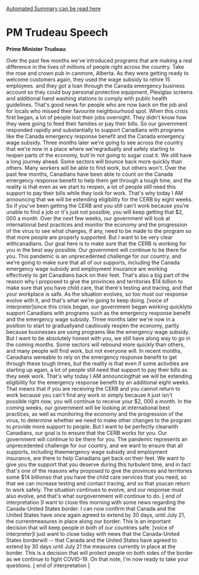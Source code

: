 [Automated Summary can be read here](./trudeau_summary.md)

# PM Trudeau Speech



**Prime Minister Trudeau**:

Over the past few months we've introduced programs that are making a real difference in the lives of millions of people right across the country.
Take the rose and crown pub in canmore, Alberta.
As they were getting ready to welcome customers again, they used the wage subsidy to rehire 15 employees.
and they got a loan through the Canada emergency business account so they could buy personal protective equipment, Plexiglas screens and additional hand washing stations to comply with public health guidelines.
That's good news for people who are now back on the job and for locals who missed their favourite neighbourhood spot.
When this crisis first began, a lot of people lost their jobs overnight.
They didn't know how they were going to feed their families or pay their bills.
So our government responded rapidly and substantially to support Canadians with programs like the Canada emergency response benefit and the Canada emergency wage subsidy.
Three months later we're going to see across the country that we're now in a place where we'regradually and safely starting to reopen parts of the economy, buti'm not going to sugar coat it. We still have a long journey ahead.
Some sectors will bounce back more quickly than others.
Many workers will be able to find work, but others won't. Over the past few months, Canadians have been able to count on the Canada emergency response benefit to help them get through a tough time, and the reality is that even as we start to reopen, a lot of people still need this support to pay their bills while they look for work.
That's why today I AM announcing that we will be extending eligibility for the CERB by eight weeks.
So if you've been getting the CERB and you still can't work because you're unable to find a job or it's just not possible, you will keep getting that $2, 000 a month.
Over the next few weeks, our government will look at international best practices and monitor the economy and the progression of the virus to see what changes, if any, need to be made to the program so that more people are properly supported.
But I want to be very clear withcanadians.
Our goal here is to make sure that the CERB is working for you in the best way possible.
Our government will continue to be there for you.
This pandemic is an unprecedented challenge for our country, and we're going to make sure that all of our supports, including the Canada emergency wage subsidy and employment insurance are working effectively to get Canadians back on their feet.
That's also a big part of the reason why I proposed to give the provinces and territories $14 billion to make sure that you have child care, that there's testing and tracing, and that your workplace is safe.
As the situation evolves, so too must our response evolve with it, and that's what we're going to keep doing.
[voice of interpreter]since this crisis began, our government began working quicklyto support Canadians with programs such as the emergency response benefit and the emergency wage subsidy.
Three months later we're now in a position to start to graduallyand cautiously reopen the economy, partly because businesses are using programs like the emergency wage subsidy.
But I want to be absolutely honest with you, we still have along way to go in the coming months.
Some sectors will rebound more quickly than others, and many people will find work, but not everyone will.
In recent months, Canadians wereable to rely on the emergency response benefit to get through these tough times, but the reality is that even if some activities are starting up again, a lot of people still need that support to pay their bills as they seek work.
That's why today I AM announcingthat we will be extending eligibility for the emergency response benefit by an additional eight weeks.
That means that if you are receiving the CERB and you cannot return to work because you can't find any work or simply because it just isn't possible right now, you will continue to receive your $2, 000 a month.
In the coming weeks, our government will be looking at international best practices, as well as monitoring the economy and the progression of the virus, to determine whether we need to make other changes to the program to provide more support to people.
But I want to be perfectly clearwith Canadians, our goal is to ensure that the CERB works for you.
Our government will continue to be there for you.
The pandemic represents an unprecedented challenge for our country, and we want to ensure that all supports, including theemergency wage subsidy and employment insurance, are there to help Canadians get back on their feet.
We want to give you the support that you deserve during this turbulent time, and in fact that's one of the reasons why proposed to give the provinces and territories some $14 billionso that you have the child care services that you need, so that we can increase testing and contact tracing, and so that youcan return to work safely.
The situation continues to evolve, and our response must also evolve, and that's what ourgovernment will continue to do. [ end of interpretation ]I want to close this morning with some news regarding the Canada-United States border.
I can now confirm that Canada and the United States have once again agreed to extend by 30 days, until July 21, the currentmeasures in place along our border.
This is an important decision that will keep people in both of our countries safe.
[voice of interpreter]I just want to close today with news that the Canada-United States borderwill -- that Canada and the United States have agreed to extend by 30 days until July 21 the measures currently in place at the border.
This is a decision that will protect people on both sides of the border as we continue to fight COVID-19. On that note, I'm now ready to take your questions.
[ end of interpretation ]

